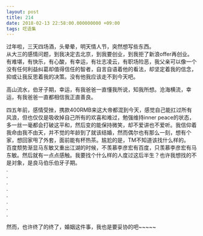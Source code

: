 ```yaml
---
layout: post
title: 214
date: 2018-02-13 22:58:00.000000000 +09:00
tags: 呓语集
---
```


过年啦，三天四场酒，头晕晕，明天情人节，突然想写些东西。  
从大三的感情问题，到我决定去北京，到我要创业，到我拒了新浪offer再创业。有难堪，有快乐，有心酸，有幸运，有壮志凌云，有职场险恶，我父亲可以像一个没有任何利益纠葛却值得信任的智者，自言自语着他的看法，却坚定着我的信念，抑或让我反思着我的决策。没有他我应该走不到今天吧。  

高山流水，伯牙子期，幸运，有我爸爸一直懂我所说，知我所想。沧海横流，幸运，有我爸爸一直都相信我正直善良。  

四五年前，感情受挫，携款400RMB来这大帝都混到今天，感觉自己能扛过所有风浪，但也仅仅是吸收掉自己所有的欢喜和难过，勉强维持inner peace的状态，多一丝一毫都会打破这平和，然后变的能保持微笑，却不爱讲也不爱听。我信仰着我命由我不由天，并不觉的年龄到了就该结婚，然而偶尔也有那么一刻，想有个家，想回家甩了外套，面前能有杯热茶。尴尬的是，TM不知道该找什么样的。  
百度颓势渐显马东敏又重出江湖的时候，不羡慕李彦宏有百度，只羡慕李彦宏有马东敏。然后就有一点点感触。我要找个什么样的人度过这后半生？也许我想找的不是对象，是良马伯乐伯牙子期。  
.  
.  
.  
.  
.  
.  
.  
.  

然而，也许终了的终了，婚姻这件事，我也是要妥协的吧~~~~~

